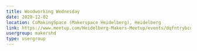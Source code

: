 ```yaml
---
title: Woodworking Wednesday
date: 2020-12-02
location: CoMakingSpace (Makerspace Heidelberg), Heidelberg
link: https://www.meetup.com/Heidelberg-Makers-Meetup/events/dqfntrybcqbdb/
usergroup: makershd
type: usergroup
---
```

